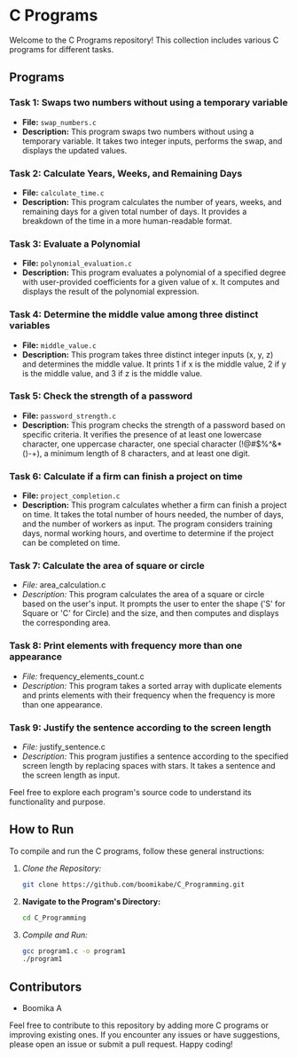 # C Programs

Welcome to the C Programs repository! This collection includes various C programs for different tasks.

## Programs

### Task 1: Swaps two numbers without using a temporary variable
   - **File:** `swap_numbers.c`
   - **Description:**
     This program swaps two numbers without using a temporary variable. It takes two integer inputs, performs the swap, and displays the updated values.

### Task 2: Calculate Years, Weeks, and Remaining Days
   - **File:** `calculate_time.c`
   - **Description:**
     This program calculates the number of years, weeks, and remaining days for a given total number of days. It provides a breakdown of the time in a more human-readable format.

### Task 3: Evaluate a Polynomial
   - **File:** `polynomial_evaluation.c`
   - **Description:**
     This program evaluates a polynomial of a specified degree with user-provided coefficients for a given value of x. It computes and displays the result of the polynomial expression.

### Task 4: Determine the middle value among three distinct variables
   - **File:** `middle_value.c`
   - **Description:**
     This program takes three distinct integer inputs (x, y, z) and determines the middle value. It prints 1 if x is the middle value, 2 if y is the middle value, and 3 if z is the middle value.

### Task 5: Check the strength of a password
   - **File:** `password_strength.c`
   - **Description:**
     This program checks the strength of a password based on specific criteria. It verifies the presence of at least one lowercase character, one uppercase character, one special character (!@#$%^&*()-+), a minimum length of 8 characters, and at least one digit.

### Task 6: Calculate if a firm can finish a project on time
   - **File:** `project_completion.c`
   - **Description:**
     This program calculates whether a firm can finish a project on time. It takes the total number of hours needed, the number of days, and the number of workers as input. The program considers training days, normal working hours, and overtime to determine if the project can be completed on time.

### Task 7: Calculate the area of square or circle
   - *File:* area_calculation.c
   - *Description:*
     This program calculates the area of a square or circle based on the user's input. It prompts the user to enter the shape ('S' for Square or 'C' for Circle) and the size, and then computes and displays the corresponding area.
  
### Task 8: Print elements with frequency more than one appearance
   - *File:* frequency_elements_count.c
   - *Description:*
     This program takes a sorted array with duplicate elements and prints elements with their frequency when the frequency is more than one appearance.

### Task 9: Justify the sentence according to the screen length

   - *File:* justify_sentence.c
   - *Description:*
     This program justifies a sentence according to the specified screen length by replacing spaces with stars. It takes a sentence and the screen length as input.

Feel free to explore each program's source code to understand its functionality and purpose.

## How to Run

To compile and run the C programs, follow these general instructions:

1. *Clone the Repository:*
    ```bash
   git clone https://github.com/boomikabe/C_Programming.git

2. **Navigate to the Program's Directory:**
    ```bash
   cd C_Programming

3. *Compile and Run:*
   ```bash
   gcc program1.c -o program1
   ./program1

## Contributors

- Boomika A

Feel free to contribute to this repository by adding more C programs or improving existing ones. If you encounter any issues or have suggestions, please open an issue or submit a pull request.
Happy coding!
